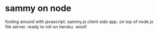 # sammy on node

fooling around with javascript: sammy.js client side app. on top of node.js file server. ready to roll on heroku. woot!
